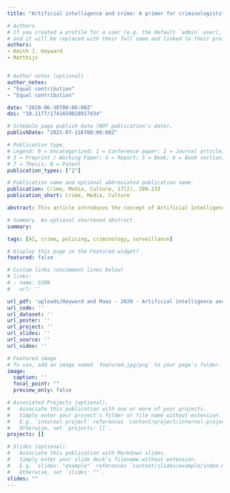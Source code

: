 ```yaml
---
title: "Artificial intelligence and crime: A primer for criminologists"

# Authors
# If you created a profile for a user (e.g. the default `admin` user), write the username (folder name) here 
# and it will be replaced with their full name and linked to their profile.
authors:
- Keith J. Hayward
- Matthijs


# Author notes (optional)
author_notes:
- "Equal contribution"
- "Equal contribution"

date: "2020-06-30T00:00:00Z"
doi: "10.1177/1741659020917434"

# Schedule page publish date (NOT publication's date).
publishDate: "2021-07-116T00:00:00Z"

# Publication type.
# Legend: 0 = Uncategorized; 1 = Conference paper; 2 = Journal article;
# 3 = Preprint / Working Paper; 4 = Report; 5 = Book; 6 = Book section;
# 7 = Thesis; 8 = Patent
publication_types: ["2"]

# Publication name and optional abbreviated publication name.
publication: Crime, Media, Culture, 17(2), 209-233
publication_short: Crime, Media, Culture

abstract: This article introduces the concept of Artificial Intelligence (AI) to a criminological audience. After a general review of the phenomenon (including brief explanations of important cognate fields such as ‘machine learning’, ‘deep learning’, and ‘reinforcement learning’), the paper then turns to the potential application of AI by criminals, including what we term here ‘crimes with AI’, ‘crimes against AI’, and ‘crimes by AI’. In these sections, our aim is to highlight AI’s potential as a criminogenic phenomenon, both in terms of scaling up existing crimes and facilitating new digital transgressions. In the third part of the article, we turn our attention to the main ways the AI paradigm is transforming policing, surveillance, and criminal justice practices via diffuse monitoring modalities based on prediction and prevention. Throughout the paper, we deploy an array of programmatic examples which, collectively, we hope will serve as a useful AI primer for criminologists interested in the ‘tech-crime nexus’.

# Summary. An optional shortened abstract.
summary: 

tags: [AI, crime, policing, criminology, surveillance]

# Display this page in the Featured widget?
featured: false

# Custom links (uncomment lines below)
# links:
# - name: SSRN
#   url: ''

url_pdf: 'uploads/Hayward and Maas - 2020 - Artificial intelligence and crime A primer for cr.pdf'
url_code: ''
url_dataset: ''
url_poster: ''
url_project: ''
url_slides: ''
url_source: ''
url_video: ''

# Featured image
# To use, add an image named `featured.jpg/png` to your page's folder. 
image:
  caption: ''
  focal_point: ""
  preview_only: false

# Associated Projects (optional).
#   Associate this publication with one or more of your projects.
#   Simply enter your project's folder or file name without extension.
#   E.g. `internal-project` references `content/project/internal-project/index.md`.
#   Otherwise, set `projects: []`.
projects: []

# Slides (optional).
#   Associate this publication with Markdown slides.
#   Simply enter your slide deck's filename without extension.
#   E.g. `slides: "example"` references `content/slides/example/index.md`.
#   Otherwise, set `slides: ""`.
slides: ""
---
```


<!-- {{% callout note %}}
Click the *Cite* button above to demo the feature to enable visitors to import publication metadata into their reference management software.
{{% /callout %}}

{{% callout note %}}
Create your slides in Markdown - click the *Slides* button to check out the example.
{{% /callout %}}
 -->

